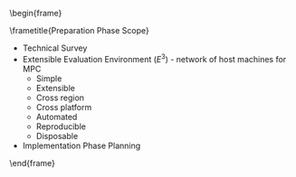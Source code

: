 \begin{frame}

\frametitle{Preparation Phase Scope}

- Technical Survey
- Extensible Evaluation Environment ($E^3$) - network of host machines for MPC
	- Simple
	- Extensible
	- Cross region
	- Cross platform
	- Automated
	- Reproducible
	- Disposable
- Implementation Phase Planning

\end{frame}

